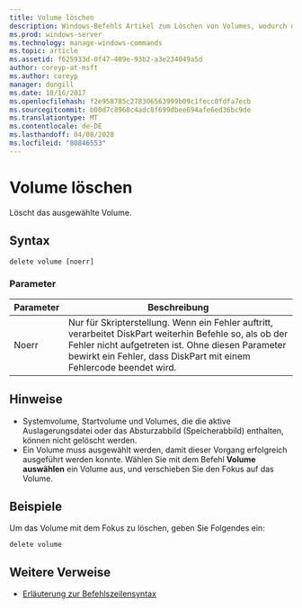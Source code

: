 ```yaml
---
title: Volume löschen
description: Windows-Befehls Artikel zum Löschen von Volumes, wodurch das ausgewählte Volume gelöscht wird.
ms.prod: windows-server
ms.technology: manage-windows-commands
ms.topic: article
ms.assetid: f625933d-0f47-409e-93b2-a3e234049a5d
author: coreyp-at-msft
ms.author: coreyp
manager: dongill
ms.date: 10/16/2017
ms.openlocfilehash: f2e958785c278306563999b09c1fecc0fdfa7ecb
ms.sourcegitcommit: b00d7c8968c4adc8f699dbee694afe6ed36bc9de
ms.translationtype: MT
ms.contentlocale: de-DE
ms.lasthandoff: 04/08/2020
ms.locfileid: "80846553"
---
```

# <a name="delete-volume"></a>Volume löschen

Löscht das ausgewählte Volume.

## <a name="syntax"></a>Syntax

```
delete volume [noerr]
```

### <a name="parameters"></a>Parameter

| Parameter | Beschreibung |
| --------- | ----------- |
| Noerr | Nur für Skripterstellung. Wenn ein Fehler auftritt, verarbeitet DiskPart weiterhin Befehle so, als ob der Fehler nicht aufgetreten ist. Ohne diesen Parameter bewirkt ein Fehler, dass DiskPart mit einem Fehlercode beendet wird. |

## <a name="remarks"></a>Hinweise

-   Systemvolume, Startvolume und Volumes, die die aktive Auslagerungsdatei oder das Absturzabbild (Speicherabbild) enthalten, können nicht gelöscht werden.
-   Ein Volume muss ausgewählt werden, damit dieser Vorgang erfolgreich ausgeführt werden konnte. Wählen Sie mit dem Befehl **Volume auswählen** ein Volume aus, und verschieben Sie den Fokus auf das Volume.

## <a name="examples"></a><a name=BKMK_examples></a>Beispiele

Um das Volume mit dem Fokus zu löschen, geben Sie Folgendes ein:
```
delete volume
```

## <a name="additional-references"></a>Weitere Verweise

- [Erläuterung zur Befehlszeilensyntax](command-line-syntax-key.md)

